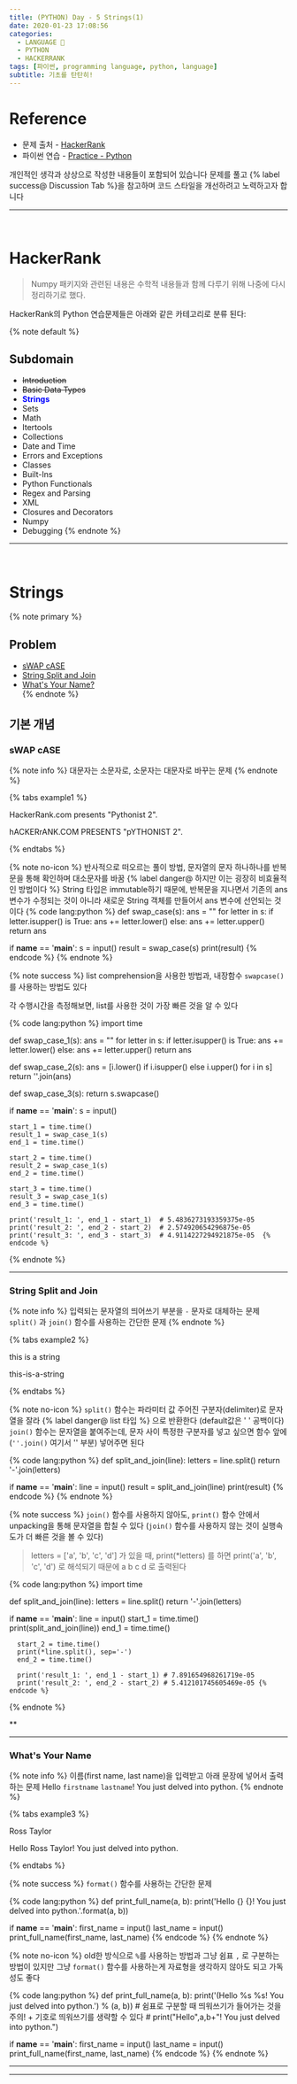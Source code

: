 ```yaml
---
title: (PYTHON) Day - 5 Strings(1)
date: 2020-01-23 17:08:56
categories:
  - LANGUAGE 🚀
  - PYTHON
  - HACKERRANK
tags: [파이썬, programming language, python, language]
subtitle: 기초를 탄탄히!
---
```


# Reference

- 문제 출처 - [HackerRank](https://www.hackerrank.com/dashboard)
- 파이썬 연습 - [Practice - Python](https://www.hackerrank.com/domains/python?filters%5Bstatus%5D%5B%5D=unsolved&badge_type=python)

개인적인 생각과 상상으로 작성한 내용들이 포함되어 있습니다
문제를 풀고 {% label success@ Discussion Tab %}을 참고하며 코드 스타일을 개선하려고 노력하고자 합니다

---

</br>

# HackerRank

> Numpy 패키지와 관련된 내용은 수학적 내용들과 함께 다루기 위해 나중에 다시 정리하기로 했다.

HackerRank의 Python 연습문제들은 아래와 같은 카테고리로 분류 된다:

{% note default %}

## Subdomain

- ~~Introduction~~
- ~~Basic Data Types~~
- <strong style="color:blue">Strings</strong>
- Sets
- Math
- Itertools
- Collections
- Date and Time
- Errors and Exceptions
- Classes
- Built-Ins
- Python Functionals
- Regex and Parsing
- XML
- Closures and Decorators
- Numpy
- Debugging
  {% endnote %}

---

</br>

# Strings

{% note primary %}

## Problem

- [sWAP cASE](#sWAP-cASE)
- [String Split and Join](#String-Split-and-Join)
- [What's Your Name?](#What's-Your-Name)  
  {% endnote %}

## 기본 개념

### sWAP cASE

{% note info %}
대문자는 소문자로, 소문자는 대문자로 바꾸는 문제
{% endnote %}

{% tabs example1 %}

  <!-- tab INPUT @code -->

HackerRank.com presents "Pythonist 2".

  <!-- endtab -->

  <!-- tab OUTPUT @code -->

hACKERrANK.COM PRESENTS "pYTHONIST 2".

  <!-- endtab -->

{% endtabs %}

{% note no-icon %}
반사적으로 떠오르는 풀이 방법, 문자열의 문자 하나하나를 반복문을 통해 확인하며 대소문자를 바꿈
{% label danger@ 하지만 이는 굉장히 비효율적인 방법이다 %}
String 타입은 immutable하기 때문에, 반복문을 지나면서 기존의 ans 변수가 수정되는 것이 아니라
새로운 String 객체를 만들어서 ans 변수에 선언되는 것이다
{% code lang:python %}
def swap_case(s):
ans = ""
for letter in s:
if letter.isupper() is True:
ans += letter.lower()
else:
ans += letter.upper()
return ans

if **name** == '**main**':
s = input()
result = swap_case(s)
print(result) {% endcode %}
{% endnote %}

{% note success %}
list comprehension을 사용한 방법과,
내장함수 `swapcase()` 를 사용하는 방법도 있다

각 수행시간을 측정해보면, list를 사용한 것이 가장 빠른 것을 알 수 있다

{% code lang:python %}
import time

def swap_case_1(s):
ans = ""
for letter in s:
if letter.isupper() is True:
ans += letter.lower()
else:
ans += letter.upper()
return ans

def swap_case_2(s):
ans = [i.lower() if i.isupper() else i.upper() for i in s]
return ''.join(ans)

def swap_case_3(s):
return s.swapcase()

if **name** == '**main**':
s = input()

    start_1 = time.time()
    result_1 = swap_case_1(s)
    end_1 = time.time()

    start_2 = time.time()
    result_2 = swap_case_1(s)
    end_2 = time.time()

    start_3 = time.time()
    result_3 = swap_case_1(s)
    end_3 = time.time()

    print('result_1: ', end_1 - start_1)  # 5.4836273193359375e-05
    print('result_2: ', end_2 - start_2)  # 2.574920654296875e-05
    print('result_3: ', end_3 - start_3)  # 4.9114227294921875e-05  {% endcode %}

{% endnote %}

---

### String Split and Join

{% note info %}
입력되는 문자열의 띄어쓰기 부분을 `-` 문자로 대체하는 문제
`split()` 과 `join()` 함수를 사용하는 간단한 문제
{% endnote %}

{% tabs example2 %}

  <!-- tab INPUT @code -->

this is a string

  <!-- endtab -->

  <!-- tab OUTPUT @code -->

this-is-a-string

  <!-- endtab -->

{% endtabs %}

{% note no-icon %}
`split()` 함수는 파라미터 값 주어진 구분자(delimiter)로 문자열을 잘라 {% label danger@ list 타입 %} 으로 반환한다
(default값은 ' ' 공백이다)
`join()` 함수는 문자열을 붙여주는데, 문자 사이 특정한 구분자를 넣고 싶으면 함수 앞에 (`''.join()` 여기서 '' 부분) 넣어주면 된다

{% code lang:python %}
def split_and_join(line):
letters = line.split()
return '-'.join(letters)

if **name** == '**main**':
line = input()
result = split_and_join(line)
print(result) {% endcode %}
{% endnote %}

{% note success %}
`join()` 함수를 사용하지 않아도,
`print()` 함수 안에서 unpacking을 통해 문자열을 합칠 수 있다
(`join()` 함수를 사용하지 않는 것이 실행속도가 더 빠른 것을 볼 수 있다)

> letters = ['a', 'b', 'c', 'd'] 가 있을 때,
> print(\*letters) 를 하면
> print('a', 'b', 'c', 'd') 로 해석되기 때문에
> a b c d 로 출력된다

{% code lang:python %}
import time

def split_and_join(line):
letters = line.split()
return '-'.join(letters)

if **name** == '**main**':
line = input()
start_1 = time.time()
print(split_and_join(line))
end_1 = time.time()

      start_2 = time.time()
      print(*line.split(), sep='-')
      end_2 = time.time()

      print('result_1: ', end_1 - start_1) # 7.891654968261719e-05
      print('result_2: ', end_2 - start_2) # 5.412101745605469e-05 {% endcode %}

{% endnote %}

\*\*

---

### What's Your Name

{% note info %}
이름(first name, last name)을 입력받고 아래 문장에 넣어서 출력하는 문제
Hello `firstname` `lastname`! You just delved into python.
{% endnote %}

{% tabs example3 %}

  <!-- tab INPUT @code -->

Ross
Taylor

  <!-- endtab -->

  <!-- tab OUTPUT @code -->

Hello Ross Taylor! You just delved into python.

  <!-- endtab -->

{% endtabs %}

{% note success %}
`format()` 함수를 사용하는 간단한 문제

{% code lang:python %}
def print_full_name(a, b):
print('Hello {} {}! You just delved into python.'.format(a, b))

if **name** == '**main**':
first_name = input()
last_name = input()
print_full_name(first_name, last_name) {% endcode %}
{% endnote %}

{% note no-icon %}
old한 방식으로 `%`를 사용하는 방법과 그냥 쉼표 `,` 로 구분하는 방법이 있지만
그냥 `format()` 함수를 사용하는게 자료형을 생각하지 않아도 되고 가독성도 좋다

{% code lang:python %}
def print_full_name(a, b):
print('(Hello %s %s! You just delved into python.') % (a, b)) # 쉼표로 구분할 때 띄워쓰기가 들어가는 것을 주의! + 기호로 띄워쓰기를 생략할 수 있다 # print("Hello",a,b+"! You just delved into python.")

if **name** == '**main**':
first_name = input()
last_name = input()
print_full_name(first_name, last_name) {% endcode %}
{% endnote %}

---

---
